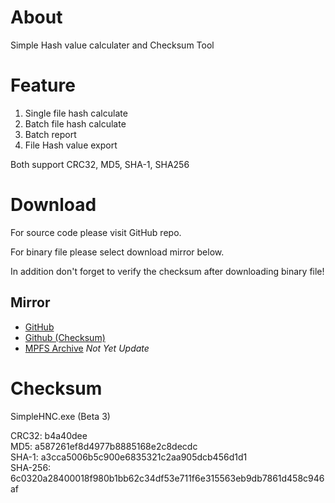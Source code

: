 # About

Simple Hash value calculater and Checksum Tool

# Feature

1. Single file hash calculate
2. Batch file hash calculate
3. Batch report
4. File Hash value export

Both support CRC32, MD5, SHA-1, SHA256
   
# Download
   
For source code please visit GitHub repo.

For binary file please select download mirror below. 

In addition don't forget to verify the checksum after downloading binary file!
   
## Mirror
* [GitHub](https://github.com/knugi0123/SimpleHNC/releases/download/Beta_3/SimpleHNC.exe)
* [Github (Checksum)](https://github.com/knugi0123/SimpleHNC/releases/download/Beta_3/SimpleHNC.exe.shnc)
* [MPFS Archive](https://mpfstudio.cf/binary/SimpleHNC.exe) *Not Yet Update*

  
# Checksum
SimpleHNC.exe (Beta 3)

CRC32: b4a40dee<br />
MD5: a587261ef8d4977b8885168e2c8decdc<br />
SHA-1: a3cca5006b5c900e6835321c2aa905dcb456d1d1<br />
SHA-256: 6c0320a28400018f980b1bb62c34df53e711f6e315563eb9db7861d458c946af<br />

